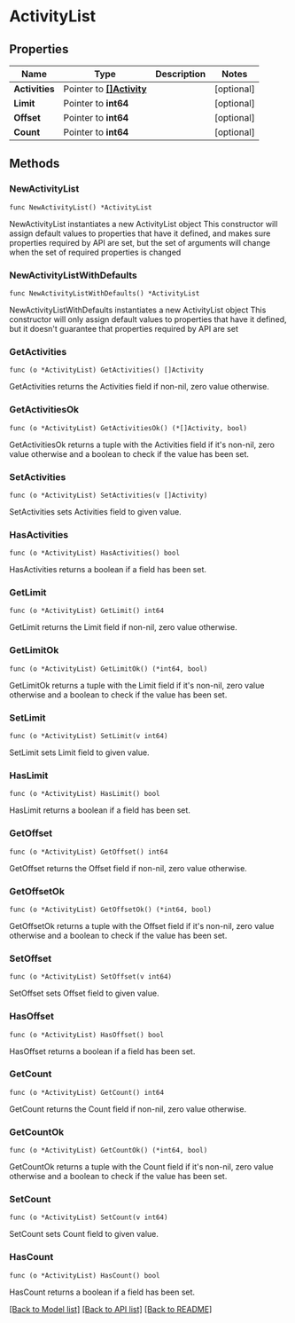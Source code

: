 # ActivityList

## Properties

Name | Type | Description | Notes
------------ | ------------- | ------------- | -------------
**Activities** | Pointer to [**[]Activity**](Activity.md) |  | [optional] 
**Limit** | Pointer to **int64** |  | [optional] 
**Offset** | Pointer to **int64** |  | [optional] 
**Count** | Pointer to **int64** |  | [optional] 

## Methods

### NewActivityList

`func NewActivityList() *ActivityList`

NewActivityList instantiates a new ActivityList object
This constructor will assign default values to properties that have it defined,
and makes sure properties required by API are set, but the set of arguments
will change when the set of required properties is changed

### NewActivityListWithDefaults

`func NewActivityListWithDefaults() *ActivityList`

NewActivityListWithDefaults instantiates a new ActivityList object
This constructor will only assign default values to properties that have it defined,
but it doesn't guarantee that properties required by API are set

### GetActivities

`func (o *ActivityList) GetActivities() []Activity`

GetActivities returns the Activities field if non-nil, zero value otherwise.

### GetActivitiesOk

`func (o *ActivityList) GetActivitiesOk() (*[]Activity, bool)`

GetActivitiesOk returns a tuple with the Activities field if it's non-nil, zero value otherwise
and a boolean to check if the value has been set.

### SetActivities

`func (o *ActivityList) SetActivities(v []Activity)`

SetActivities sets Activities field to given value.

### HasActivities

`func (o *ActivityList) HasActivities() bool`

HasActivities returns a boolean if a field has been set.

### GetLimit

`func (o *ActivityList) GetLimit() int64`

GetLimit returns the Limit field if non-nil, zero value otherwise.

### GetLimitOk

`func (o *ActivityList) GetLimitOk() (*int64, bool)`

GetLimitOk returns a tuple with the Limit field if it's non-nil, zero value otherwise
and a boolean to check if the value has been set.

### SetLimit

`func (o *ActivityList) SetLimit(v int64)`

SetLimit sets Limit field to given value.

### HasLimit

`func (o *ActivityList) HasLimit() bool`

HasLimit returns a boolean if a field has been set.

### GetOffset

`func (o *ActivityList) GetOffset() int64`

GetOffset returns the Offset field if non-nil, zero value otherwise.

### GetOffsetOk

`func (o *ActivityList) GetOffsetOk() (*int64, bool)`

GetOffsetOk returns a tuple with the Offset field if it's non-nil, zero value otherwise
and a boolean to check if the value has been set.

### SetOffset

`func (o *ActivityList) SetOffset(v int64)`

SetOffset sets Offset field to given value.

### HasOffset

`func (o *ActivityList) HasOffset() bool`

HasOffset returns a boolean if a field has been set.

### GetCount

`func (o *ActivityList) GetCount() int64`

GetCount returns the Count field if non-nil, zero value otherwise.

### GetCountOk

`func (o *ActivityList) GetCountOk() (*int64, bool)`

GetCountOk returns a tuple with the Count field if it's non-nil, zero value otherwise
and a boolean to check if the value has been set.

### SetCount

`func (o *ActivityList) SetCount(v int64)`

SetCount sets Count field to given value.

### HasCount

`func (o *ActivityList) HasCount() bool`

HasCount returns a boolean if a field has been set.


[[Back to Model list]](../README.md#documentation-for-models) [[Back to API list]](../README.md#documentation-for-api-endpoints) [[Back to README]](../README.md)


